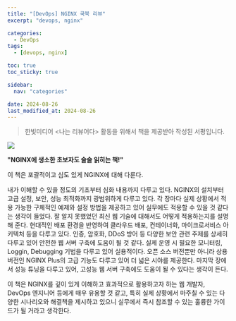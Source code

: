 ```yaml
---
title: "[DevOps] NGINX 쿡북 리뷰"
excerpt: "devops, nginx"

categories:
  - DevOps
tags:
  - [devops, nginx]

toc: true
toc_sticky: true

sidebar:
  nav: "categories"

date: 2024-08-26
last_modified_at: 2024-08-26
---
```


> 한빛미디어 \<나는 리뷰어다\> 활동을 위해서 책을 제공받아 작성된 서평입니다.

![](https://image.yes24.com/goods/116438200/XL)

**"NGINX에 생소한 초보자도 술술 읽히는 책!"**

이 책은 포괄적이고 심도 있게 NGINX에 대해 다룬다.

내가 이해할 수 있을 정도의 기초부터 심화 내용까지 다루고 있다.
NGINX의 설치부터 고급 설정, 보안, 성능 최적화까지 광범위하게 다루고 있다.
각 장마다 실제 상황에서 적용 가능한 구체적인 예제와 설정 방법을 제공하고 있어 실무에도 적용할 수 있을 것 같다는 생각이 들었다.
잘 알지 못했었던 최신 웹 기술에 대해서도 어떻게 적용하는지를 설명해 준다.
현대적인 배포 환경을 반영하여 클라우드 배포, 컨테이너화, 마이크로서비스 아키텍처 등을 다루고 있다.
인증, 암호화, DDoS 방어 등 다양한 보안 관련 주제를 상세히 다루고 있어 안전한 웹 서버 구축에 도움이 될 것 같다.
실제 운영 시 필요한 모니터링, Loggin, Debugging 기법을 다루고 있어 실용적이다.
오픈 소스 버전뿐만 아니라 상용 버전인 NGINX Plus의 고급 기능도 다루고 있어 더 넓은 시야를 제공한다.
마지막 장에서 성능 튜닝을 다루고 있어, 고성능 웹 서버 구축에도 도움이 될 수 있다는 생각이 든다.

이 책은 NGINX를 깊이 있게 이해하고 효과적으로 활용하고자 하는 웹 개발자, DevOps 엔지니어 등에게 매우 유용할 것 같고, 특히 실제 상황에서 마주칠 수 있는 다양한 시나리오와 해결책을 제시하고 있으니 실무에서 즉시 참조할 수 있는 훌륭한 가이드가 될 거라고 생각한다.